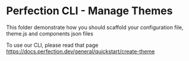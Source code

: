# Perfection CLI - Manage Themes

This folder demonstrate how you should scaffold your configuration file, theme.js and components json files

To use our CLI, please read that page https://docs.perfection.dev/general/quickstart/create-theme
